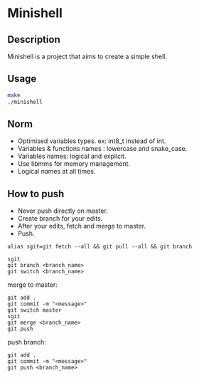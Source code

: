 # Minishell

## Description

Minishell is a project that aims to create a simple shell.

## Usage

```bash
make
./minishell
```

## Norm

- Optimised variables types. ex: int8_t instead of int.
- Variables & functions names : lowercase and snake_case.
- Variables names: logical and explicit.
- Use libmms for memory management.
- Logical names at all times.

## How to push

- Never push directly on master.
- Create branch for your edits.
- After your edits, fetch and merge to master.
- Push.

```
alias sgit=git fetch --all && git pull --all && git branch
```
```
sgit
git branch <branch_name>
git switch <branch_name>
```
merge to master:
```
git add .
git commit -m "<message>"
git switch master
sgit
git merge <branch_name>
git push
```
push branch:
```
git add .
git commit -m "<message>"
git push <branch_name>
```

